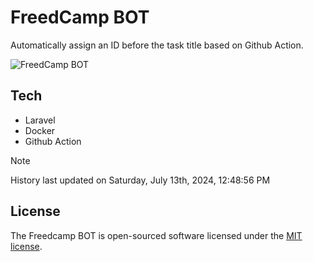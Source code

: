 # FreedCamp BOT

Automatically assign an ID before the task title based on Github Action.

![FreedCamp BOT](https://repository-images.githubusercontent.com/737932867/7d34798b-2680-471c-b089-a78a718d3d6a)

## Tech

- Laravel
- Docker
- Github Action

> [!NOTE]  
> History last updated on Saturday, July 13th, 2024, 12:48:56 PM

## License

The Freedcamp BOT is open-sourced software licensed under the [MIT license](https://opensource.org/licenses/MIT).

